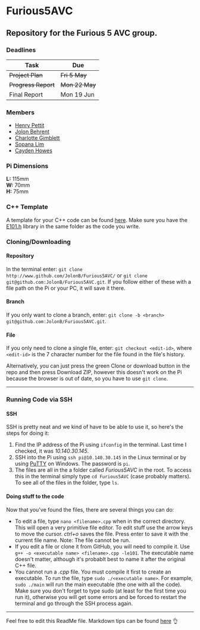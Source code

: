 # Furious5AVC
Repository for the Furious 5 AVC group.
---

### Deadlines

 Task | Due 
------|----
~~Project Plan~~    | ~~Fri 5 May~~ 
~~Progress Report~~ | ~~Mon 22 May~~ 
Final Report | Mon 19 Jun 

### Members
* [Henry Pettit](https://github.com/henry-g-c-pettit)
* [Jolon Behrent](https://github.com/JolonB)
* [Charlotte Gimblett](https://github.com/charlottegimblett)
* [Sopana Lim](https://github.com/Posmil)
* [Cayden Howes](https://github.com/cwohowes)

### Pi Dimensions
**L:** 115mm  
**W:** 70mm  
**H:** 75mm
<!--Protip: If you want to do a line break, put 2 spaces at the end of your sentence and press enter. Otherwise, press enter twice to 
create a new paragraph-->

### C++ Template
A template for your C++ code can be found [here](https://github.com/JolonB/Furious5AVC/blob/master/c%2B%2BTemplate.cpp). Make sure
you have the [E101.h](https://github.com/JolonB/Furious5AVC/blob/master/E101.h) library in the same folder as the code you write.

### Cloning/Downloading
#### Repository
In the terminal enter: `git clone http://www.github.com/JolonB/Furious5AVC/` or `git clone git@github.com:JolonB/Furious5AVC.git`. If you follow either of these with a file path on the Pi or your PC, it will save it there.

#### Branch
If you only want to clone a branch, enter: `git clone -b <branch> git@github.com:JolonB/Furious5AVC.git`.

#### File  
If you only need to clone a single file, enter: `git checkout <edit-id>`, where `<edit-id>` is the 7 character number for the file found
in the file's history.

Alternatively, you can just press the green Clone or download button in the repo and then press Download ZIP, however this doesn't work
on the Pi because the browser is out of date, so you have to use `git clone`.

---
### Running Code via SSH
#### SSH
SSH is pretty neat and we kind of have to be able to use it, so here's the steps for doing it:
1. Find the IP address of the Pi using `ifconfig` in the terminal. Last time I checked, it was *10.140.30.145*.
1. SSH into the Pi using `ssh pi@10.140.30.145` in the Linux terminal or by using [PuTTY](http://www.putty.org/) on Windows.
The password is `pi`.
1. The files are all in the a folder called *Furious5AVC* in the root. To access this in the terminal simply type `cd Furious5AVC` <!-- cd means change directory --> (case probably matters). To see all of the files in the folder, type `ls`. <!-- ls means list -->
#### Doing stuff to the code
Now that you've found the files, there are several things you can do:  
* To edit a file, type `nano <filename>.cpp` when in the correct directory. This will open a very primitive file editor. To edit stuff 
use the arrow keys to move the cursor. *ctrl+o* saves the file. Press enter to save it with the current file name. Note: The file
cannot be run.  
* If you edit a file or clone it from GitHub, you will need to compile it. Use `g++ -o <executable name> <filename>.cpp -le101`. The 
executable name doesn't matter, although it's probablt best to name it after the original C++ file.  
* You cannot run a *.cpp* file. You must compile it first to create an executable. To run the file, type `sudo ./<executable name>`.
For example, `sudo ./main` will run the main executable (the one with all the code). Make sure you don't forget to type sudo (at least
 for the first time you run it), otherwise you will get some errors and be forced to restart the terminal and go through the SSH process
 again.

---
Feel free to edit this ReadMe file. Markdown tips can be found [here](https://guides.github.com/features/mastering-markdown/) :ok_hand:
